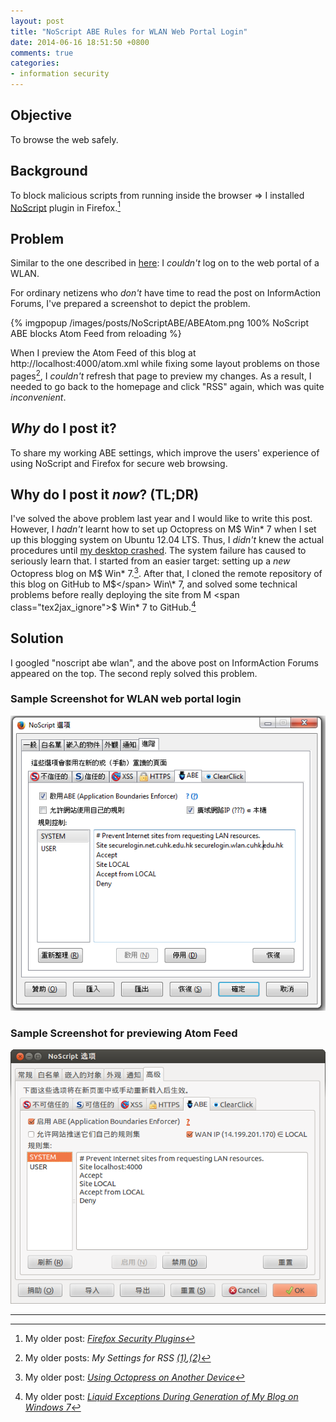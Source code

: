 ```yaml
---
layout: post
title: "NoScript ABE Rules for WLAN Web Portal Login"
date: 2014-06-16 18:51:50 +0800
comments: true
categories: 
- information security
---
```


Objective
---

To browse the web safely.

Background
---

To block malicious scripts from running inside the browser ⇒ I installed
[NoScript] plugin in Firefox.[^1]

Problem
---

Similar to the one described in [here][IAForum]:  I *couldn't* log on
to the web portal of a WLAN.

For ordinary netizens who *don't* have time to read the post on
InformAction Forums, I've prepared a screenshot to depict the problem.

{% imgpopup /images/posts/NoScriptABE/ABEAtom.png 100% NoScript ABE blocks Atom Feed from reloading %}

<!-- more -->

When I preview the Atom Feed of this blog at
http://localhost:4000/atom.xml while fixing some layout problems on
those pages[^2], I *couldn't* refresh that page to preview my changes.
As a result, I needed to go back to the homepage and click "RSS"
again, which was quite *inconvenient*.

*Why* do I post it?
---

To share my working ABE settings, which improve the users' experience
of using NoScript and Firefox for secure web browsing.

Why do I post it *now*?  (TL;DR)
---

I've solved the above problem last year and I would like to write this
post.  However, I *hadn't* learnt how to set up Octopress on M$ Win\*
7 when I set up this blogging system on Ubuntu 12.04 LTS.  Thus, I
*didn't* knew the actual procedures until [my desktop crashed].  The
system failure has caused to seriously learn that.  I started from an
easier target: setting up a *new* Octopress blog on M\$ Win\* 7.[^3].
After that, I cloned the remote repository of this blog on GitHub to
M<span class="tex2jax_ignore">$</span> Win\* 7, and solved some
technical problems before really deploying the site from M
<span class="tex2jax_ignore">$</span> Win\* 7 to GitHub.[^4]

Solution
---

I googled "noscript abe wlan", and the above post on InformAction
Forums appeared on the top.  The second reply solved this problem.

### Sample Screenshot for WLAN web portal login

![NoScript ABE settings for web portal login page][img:ABEWebPortalSettings]

### Sample Screenshot for previewing Atom Feed

![NoScript ABE settings for previewing Octopress's Atom Feed][img:ABEAtomSettings]

---

[^1]: My older post: [*Firefox Security Plugins*][PrevPost1]
[^2]: My older posts: *My Settings for RSS [(1)][PrevPost2a],[(2)][PrevPost2b]*
[^3]: My older post: [*Using Octopress on Another Device*][PrevPost3]
[^4]: My older post: [*Liquid Exceptions During Generation of My Blog on Windows 7*][PrevPost4]

[NoScript]: http://noscript.net/ "Scripts and Flash blocker for a safer Firefox experience"
[PrevPost1]: /blog/2014/06/05/firefox-security-plugins/
[IAForum]: https://forums.informaction.com/viewtopic.php?f=23&t=8992 "ABE rule to allow display of WLAN provider login page"
[PrevPost2a]: /blog/2014/06/10/my-settings-for-rss-1/
[PrevPost2b]: /blog/2014/06/11/my-settings-for-rss-2/
[my desktop crashed]: /blog/2014/05/27/my-desktop-crashed/
[PrevPost3]: /blog/2014/05/26/using-octopress-on-another-device/
[PrevPost4]: /blog/2014/05/30/liquid-exceptions-during-generation-of-my-blog-on-windows-7/
[img:ABEWebPortalSettings]: /images/posts/NoScriptABE/ABEWebPortalSettings.png
[img:ABEAtomSettings]: /images/posts/NoScriptABE/ABEAtomSettings.png
